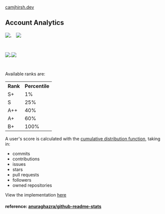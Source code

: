 <a href="https://camjhirsh.dev" target="_blank">camjhirsh.dev</a>

<h2> Account Analytics </h2>

<!-- Overall Stats -->
<!-- dark system display -->
<a href="https://github.com/anuraghazra/github-readme-stats#gh-dark-mode-only">
  <img align="center" src="https://github-readme-stats.vercel.app/api?username=camjhirsh&custom_title=Overall%20Stats&show_icons=true&count_private=true&theme=dark#gh-dark-mode-only"/>
</a>
<!-- light system display -->
<a href="https://github.com/anuraghazra/github-readme-stats#gh-light-mode-only">
  <img align="center" hspace="15" src="https://github-readme-stats.vercel.app/api?username=camjhirsh&custom_title=Overall%20Stats&show_icons=true&count_private=true&theme=default#gh-light-mode-only"/>
</a>

<p> &nbsp </p>

<!-- Languages -->
<!-- dark system display -->
<a href="https://github.com/anuraghazra/github-readme-stats#gh-dark-mode-only">
  <img align="center" src="https://github-readme-stats.vercel.app/api/top-langs/?username=camjhirsh&count=10&layout=compact&theme=dark#gh-dark-mode-only"/>
</a>
<!-- light system display -->
<a href="https://github.com/anuraghazra/github-readme-stats#gh-light-mode-only">
  <img align="center" src="https://github-readme-stats.vercel.app/api/top-langs/?username=camjhirsh&count=10&layout=compact&theme=default#gh-light-mode-only"/>
</a>

<p> &nbsp </p>

Available ranks are:
  
<table>
  <tr>
    <th> Rank </th>
    <th> Percentile </th>
  </tr>
  <tr>
    <td> S+ </td>
    <td> 1% </td>
  </tr>
  <tr>
    <td> S </td>
    <td> 25% </td>
  </tr>
  <tr>
    <td> A++ </td>
    <td> 40% </td>
  </tr>
  <tr>
    <td> A+ </td>
    <td> 60% </td>
  </tr>
  <tr>
    <td> B+ </td>
    <td> 100% </td>
  </tr>
</table>

A user's score is calculated with the [cumulative distribution function](https://en.wikipedia.org/wiki/Cumulative_distribution_function), taking in:
- commits
- contributions
- issues
- stars
- pull requests
- followers
- owned repositories

View the implementation [here](https://github.com/anuraghazra/github-readme-stats/blob/master/src/calculateRank.js)

<h4> reference: <a href="https://github.com/anuraghazra/github-readme-stats"> anuraghazra/github-readme-stats </a> </h4>

